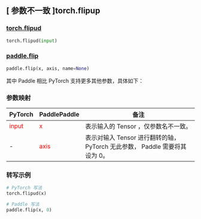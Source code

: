 ## [ 参数不一致 ]torch.flipup
### [torch.flipud](https://pytorch.org/docs/stable/generated/torch.flipud.html?highlight=flipud#torch.flipud)

```python
torch.flipud(input)
```

### [paddle.flip](https://www.paddlepaddle.org.cn/documentation/docs/zh/api/paddle/flip_cn.html#flip)

```python
paddle.flip(x, axis, name=None)
```

其中 Paddle 相比 PyTorch 支持更多其他参数，具体如下：
### 参数映射
| PyTorch       | PaddlePaddle | 备注                                                   |
| ------------- | ------------ | ------------------------------------------------------ |
| <font color='red'> input </font> | <font color='red'> x </font> | 表示输入的 Tensor ，仅参数名不一致。  |
| -           | <font color='red'> axis </font>           | 表示对输入 Tensor 进行翻转的轴， PyTorch 无此参数， Paddle 需要将其设为 0。               |

### 转写示例
```python
# PyTorch 写法
torch.flipud(x)

# Paddle 写法
paddle.flip(x, 0)
```
